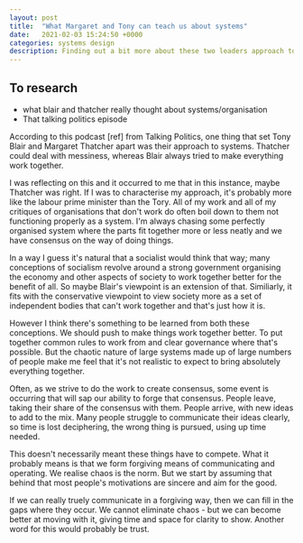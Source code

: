 ```yaml
---
layout: post
title:  "What Margaret and Tony can teach us about systems"
date:   2021-02-03 15:24:50 +0000
categories: systems design
description: Finding out a bit more about these two leaders approach to systems gave me some useful ideas about my own thinking
---
```


To research
---
* what blair and thatcher really thought about systems/organisation
* That talking politics episode

According to this podcast [ref] from Talking Politics, one thing that set Tony Blair and Margaret Thatcher apart was their approach to systems. Thatcher could deal with messiness, whereas Blair always tried to make everything work together.

I was reflecting on this and it occurred to me that in this instance, maybe Thatcher was right. If I was to characterise my approach, it's probably more like the labour prime minister than the Tory. All of my work and all of my critiques of organisations that don't work do often boil down to them not functioning properly as a system. I'm always chasing some perfectly organised system where the parts fit together more or less neatly and we have consensus on the way of doing things.

In a way I guess it's natural that a socialist would think that way; many conceptions of socialism revolve around a strong government organising the economy and other aspects of society to work together better for the benefit of all. So maybe Blair's viewpoint is an extension of that. Similiarly, it fits with the conservative viewpoint to view society more as a set of independent bodies that can't work together and that's just how it is.

However I think there's something to be learned from both these conceptions. We should push to make things work together better. To put together common rules to work from and clear governance where that's possible. But the chaotic nature of large systems made up of large numbers of people make me feel that it's not realistic to expect to bring absolutely everything together.

Often, as we strive to do the work to create consensus, some event is occurring that will sap our ability to forge that consensus. People leave, taking their share of the consensus with them. People arrive, with new ideas to add to the mix. Many people struggle to communicate their ideas clearly, so time is lost deciphering, the wrong thing is pursued, using up time needed.

This doesn't necessarily meant these things have to compete. What it probably means is that we form forgiving means of communicating and operating. We realise chaos is the norm. But we start by assuming that behind that most people's motivations are sincere and aim for the good.

If we can really truely communicate in a forgiving way, then we can fill in the gaps where they occur. We cannot eliminate chaos - but we can become better at moving with it, giving time and space for clarity to show. Another word for this would probably be trust.
